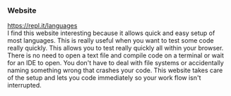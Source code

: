 ### Website
https://repl.it/languages
</br>
I find this website interesting because it allows quick and easy setup of most languages. This is really useful when you want to test some code really quickly. This allows you to test really quickly all within your browser. There is no need to open a text file and compile code on a terminal or wait for an IDE to open. You don't have to deal with file systems or accidentally naming something wrong that crashes your code. This website takes care of the setup and lets you code immediately so your work flow isn't interrupted.